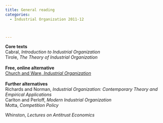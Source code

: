 ```yaml
---
title: General reading
categories:
  - Industrial Organization 2011-12



---
```

<b>Core texts</b><br />Cabral, <i>Introduction to Industrial Organization</i><br />Tirole, <i>The Theory of Industrial Organization</i><br /><br /><b>Free, online alternative</b><br /><a href="https://works.bepress.com/cgi/viewcontent.cgi?article=1022&amp;context=jeffrey_church">Church and Ware, <i>Industrial Organization</i></a><br /><br /><b>Further alternatives</b><span >&nbsp;</span><br /><span >Richards and </span><span >Norman, <i>Industrial Organization: Contemporary Theory and Empirical Applications</i><i><br /></i></span><span >Carlton and Perloff, <i>Modern Industrial Organization</i><i><br /></i></span><span >Motta, <i>Competition Policy</i></span><br /><div><span >Whinston, <i>Lectures on Antitrust Economics</i></span></div>